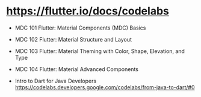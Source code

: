 # https://flutter.io/docs/codelabs

* MDC 101 Flutter: Material Components (MDC) Basics

* MDC 102 Flutter: Material Structure and Layout

* MDC 103 Flutter: Material Theming with Color, Shape, Elevation, and Type

* MDC 104 Flutter: Material Advanced Components

* Intro to Dart for Java Developers
https://codelabs.developers.google.com/codelabs/from-java-to-dart/#0